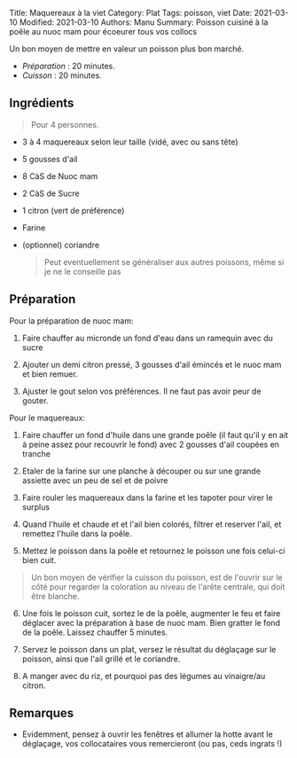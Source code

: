 Title: Maquereaux à la viet
Category: Plat
Tags: poisson, viet
Date: 2021-03-10
Modified: 2021-03-10
Authors: Manu
Summary: Poisson cuisiné à la poêle au nuoc mam pour écoeurer tous vos collocs

Un bon moyen de mettre en valeur un poisson plus bon marché.

- *Préparation* : 20 minutes.
- *Cuisson* : 20 minutes.

## Ingrédients
> Pour 4 personnes.

- 3 à 4 maquereaux selon leur taille (vidé, avec ou sans tête)
- 5 gousses d'ail
- 8 CàS de Nuoc mam
- 2 CàS de Sucre
- 1 citron (vert de préférence)
- Farine
- (optionnel) coriandre

  > Peut eventuellement se généraliser aux autres poissons, même si je ne le conseille pas

## Préparation

Pour la préparation de nuoc mam:

  1. Faire chauffer au micronde un fond d'eau dans un ramequin avec du sucre
  
  2. Ajouter un demi citron pressé, 3 gousses d'ail émincés et le nuoc mam et bien remuer.
  
  3. Ajuster le gout selon vos préférences. Il ne faut pas avoir peur de gouter.

Pour le maquereaux: 

  1. Faire chauffer un fond d'huile dans une grande poêle (il faut qu'il y en ait à peine assez pour recouvrir le fond) avec 2 gousses d'ail coupées en tranche

  2. Etaler de la farine sur une planche à découper ou sur une grande assiette avec un peu de sel et de poivre
  
  3. Faire rouler les maquereaux dans la farine et les tapoter pour virer le surplus
  
  4. Quand l'huile et chaude et et l'ail bien colorés, filtrer et reserver l'ail, et remettez l'huile dans la poêle.
  
  5. Mettez le poisson dans la poêle et retournez le poisson une fois celui-ci bien cuit. 
  
  > Un bon moyen de vérifier la cuisson du poisson, est de l'ouvrir sur le côté pour regarder la coloration au niveau de l'arête centrale, qui doit être blanche.

  6. Une fois le poisson cuit, sortez le de la poêle, augmenter le feu et faire déglacer avec la préparation à base de nuoc mam. Bien gratter le fond de la poêle. Laissez chauffer 5 minutes.

  7. Servez le poisson dans un plat, versez le résultat du déglaçage sur le poisson, ainsi que l'ail grillé et le coriandre.

  8. A manger avec du riz, et pourquoi pas des légumes au vinaigre/au citron.

## Remarques
  - Evidemment, pensez à ouvrir les fenêtres et allumer la hotte avant le déglaçage, vos collocataires vous remercieront (ou pas, ceds ingrats !)
